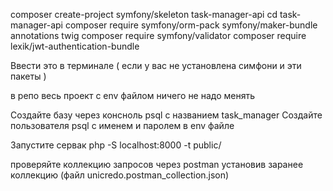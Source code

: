 composer create-project symfony/skeleton task-manager-api
cd task-manager-api
composer require symfony/orm-pack symfony/maker-bundle annotations twig
composer require symfony/validator
composer require lexik/jwt-authentication-bundle

Ввести это в терминале ( если у вас не установлена симфони и эти пакеты )

в репо весь проект с env файлом ничего не надо менять 

Создайте базу через консноль psql с названием task_manager 
Создайте пользователя psql с именем и паролем в env файле 

Запустите сервак php -S localhost:8000 -t public/

проверяйте коллекцию запросов через postman установив заранее коллекцию 
(файл unicredo.postman_collection.json)
